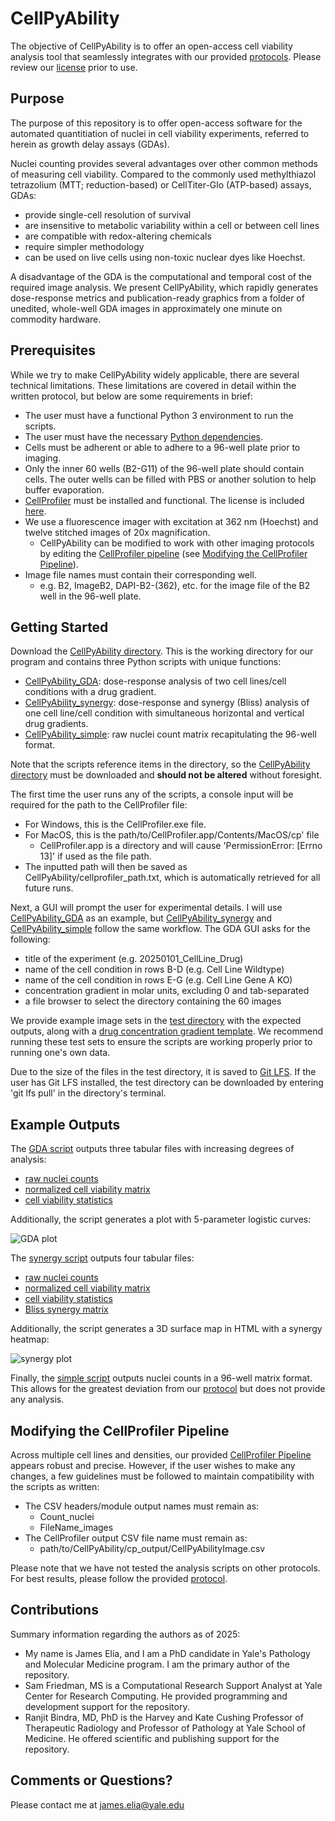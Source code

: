 # CellPyAbility

The objective of CellPyAbility is to offer an open-access cell viability analysis tool that seamlessly integrates with our provided [protocols](path/to/protocol). Please review our [license](LICENSE.txt) prior to use.

## Purpose

The purpose of this repository is to offer open-access software for the automated quantitiation of nuclei in cell viability experiments, referred to herein as growth delay assays (GDAs).

Nuclei counting provides several advantages over other common methods of measuring cell viability. Compared to the commonly used methylthiazol tetrazolium (MTT; reduction-based) or CellTiter-Glo (ATP-based) assays, GDAs: 
- provide single-cell resolution of survival 
- are insensitive to metabolic variability within a cell or between cell lines 
- are compatible with redox-altering chemicals 
- require simpler methodology 
- can be used on live cells using non-toxic nuclear dyes like Hoechst. 

A disadvantage of the GDA is the computational and temporal cost of the required image analysis. We present CellPyAbility, which rapidly generates dose-response metrics and publication-ready graphics from a folder of unedited, whole-well GDA images in approximately one minute on commodity hardware.

## Prerequisites

While we try to make CellPyAbility widely applicable, there are several technical limitations. These limitations are covered in detail within the written protocol, but below are some requirements in brief:

- The user must have a functional Python 3 environment to run the scripts.
- The user must have the necessary [Python dependencies](requirements.txt).
- Cells must be adherent or able to adhere to a 96-well plate prior to imaging.
- Only the inner 60 wells (B2-G11) of the 96-well plate should contain cells. The outer wells can be filled with PBS or another solution to help buffer evaporation.
- [CellProfiler](https://github.com/CellProfiler/CellProfiler) must be installed and functional. The license is included [here](CellProfilerLicense.txt).
- We use a fluorescence imager with excitation at 362 nm (Hoechst) and twelve stitched images of 20x magnification. 
  - CellPyAbility can be modified to work with other imaging protocols by editing the [CellProfiler pipeline](CellPyAbility/CellPyAbility.cppipe) (see [Modifying the CellProfiler Pipeline](##Modifying-the-CellProfiler-Pipeline)).
- Image file names must contain their corresponding well.
  - e.g. B2, ImageB2, DAPI-B2-(362), etc. for the image file of the B2 well in the 96-well plate.

## Getting Started
Download the [CellPyAbility directory](CellPyAbility). This is the working directory for our program and contains three Python scripts with unique functions:
- [CellPyAbility_GDA](CellPyAbility/CellPyAbility_GDA.py): dose-response analysis of two cell lines/cell conditions with a drug gradient.
- [CellPyAbility_synergy](CellPyAbility/CellPyAbility_synergy.py): dose-response and synergy (Bliss) analysis of one cell line/cell condition with simultaneous horizontal and vertical drug gradients.
- [CellPyAbility_simple](CellPyAbility/CellPyAbility_simple.py): raw nuclei count matrix recapitulating the 96-well format.

Note that the scripts reference items in the directory, so the [CellPyAbility directory](CellPyAbility) must be downloaded and **should not be altered** without foresight.

The first time the user runs any of the scripts, a console input will be required for the path to the CellProfiler file:
- For Windows, this is the CellProfiler.exe file. 
- For MacOS, this is the path/to/CellProfiler.app/Contents/MacOS/cp' file 
  - CellProfiler.app is a directory and will cause 'PermissionError: [Errno 13]' if used as the file path. 
- The inputted path will then be saved as CellPyAbility/cellprofiler_path.txt, which is automatically retrieved for all future runs.

Next, a GUI will prompt the user for experimental details. I will use [CellPyAbility_GDA](CellPyAbility/CellPyAbility_GDA.py) as an example, but [CellPyAbility_synergy](CellPyAbility/CellPyAbility_synergy.py) and [CellPyAbility_simple](CellPyAbility/CellPyAbility_simple.py) follow the same workflow. The GDA GUI asks for the following: 
- title of the experiment (e.g. 20250101_CellLine_Drug)
- name of the cell condition in rows B-D (e.g. Cell Line Wildtype)
- name of the cell condition in rows E-G (e.g. Cell Line Gene A KO)
- concentration gradient in molar units, excluding 0 and tab-separated
- a file browser to select the directory containing the 60 images

We provide example image sets in the [test directory](test) with the expected outputs, along with a [drug concentration gradient template](drug_concentrations.csv). We recommend running these test sets to ensure the scripts are working properly prior to running one's own data. 

Due to the size of the files in the test directory, it is saved to [Git LFS](https://git-lfs.com/). If the user has Git LFS installed, the test directory can be downloaded by entering 'git lfs pull' in the directory's terminal.

## Example Outputs
The [GDA script](CellPyAbility/CellPyAbility_GDA.py) outputs three tabular files with increasing degrees of analysis:
- [raw nuclei counts](test/test_expected_outputs/Drug%20A_counts.csv)
- [normalized cell viability matrix](test/test_expected_outputs/Drug%20A_GDA_ViabilityMatrix.csv)
- [cell viability statistics](test/test_expected_outputs/Drug%20A_GDA_Stats.csv)

Additionally, the script generates a plot with 5-parameter logistic curves:

![GDA plot](test/test_expected_outputs/Drug%20A_GDA_plot.png)

The [synergy script](CellPyAbility/CellPyAbility_synergy.py) outputs four tabular files:
- [raw nuclei counts](test/test_expected_outputs/test_synergy_counts.csv)
- [normalized cell viability matrix](test/test_expected_outputs/test_synergy_normalized_means_pivot.csv)
- [cell viability statistics](test/test_expected_outputs/test_synergy_csv_ouput.csv)
- [Bliss synergy matrix](test/test_expected_outputs/test_synergy_bliss_independence_pivot.csv)

Additionally, the script generates a 3D surface map in HTML with a synergy heatmap:

![synergy plot](test/test_expected_outputs/test_synergy_Bliss_plot.png)

Finally, the [simple script](CellPyAbility/CellPyAbility_simple.py) outputs nuclei counts in a 96-well matrix format. This allows for the greatest deviation from our [protocol](path/to/protocol) but does not provide any analysis.


## Modifying the CellProfiler Pipeline

Across multiple cell lines and densities, our provided [CellProfiler Pipeline](CellPyAbility/CellPyAbility.cppipe) appears robust and precise. However, if the user wishes to make any changes, a few guidelines must be followed to maintain compatibility with the scripts as written:
- The CSV headers/module output names must remain as:
  - Count_nuclei
  - FileName_images
- The CellProfiler output CSV file name must remain as:
  - path/to/CellPyAbility/cp_output/CellPyAbilityImage.csv

Please note that we have not tested the analysis scripts on other protocols. For best results, please follow the provided [protocol](path/to/protocol).

## Contributions
Summary information regarding the authors as of 2025:
- My name is James Elia, and I am a PhD candidate in Yale's Pathology and Molecular Medicine program. I am the primary author of the repository.
- Sam Friedman, MS is a Computational Research Support Analyst at Yale Center for Research Computing. He provided programming and development support for the repository.
- Ranjit Bindra, MD, PhD is the Harvey and Kate Cushing Professor of Therapeutic Radiology and Professor of Pathology at Yale School of Medicine. He offered scientific and publishing support for the repository.

## Comments or Questions?
Please contact me at james.elia@yale.edu